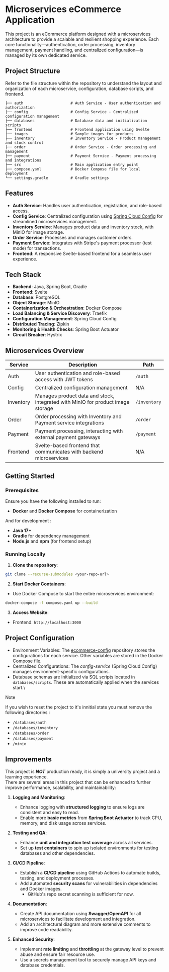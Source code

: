 # Microservices eCommerce Application

This project is an eCommerce platform designed with a microservices architecture to provide a scalable and resilient shopping experience. Each core functionality—authentication, order processing, inventory management, payment handling, and centralized configuration—is managed by its own dedicated service.

## Project Structure

Refer to the file structure within the repository to understand the layout and organization of each microservice, configuration, database scripts, and frontend.

```
├── auth                     # Auth Service - User authentication and authorization
├── config                   # Config Service - Centralized configuration management
├── databases                # Database data and initialization scripts
├── frontend                 # Frontend application using Svelte
├── images                   # Sample images for products
├── inventory                # Inventory Service - Product management and stock control
├── order                    # Order Service - Order processing and management
├── payment                  # Payment Service - Payment processing and integrations
├── src                      # Main application entry point
├── compose.yaml             # Docker Compose file for local deployment
└── settings.gradle          # Gradle settings
```

## Features

- **Auth Service**: Handles user authentication, registration, and role-based access.
- **Config Service**: Centralized configuration using [Spring Cloud Config](https://spring.io/projects/spring-cloud-config) for streamlined microservices management.
- **Inventory Service**: Manages product data and inventory stock, with MinIO for image storage.
- **Order Service**: Processes and manages customer orders.
- **Payment Service**: Integrates with Stripe's payment processor (test mode) for transactions.
- **Frontend**: A responsive Svelte-based frontend for a seamless user experience.

## Tech Stack

- **Backend**: Java, Spring Boot, Gradle
- **Frontend**: Svelte
- **Database**: PostgreSQL
- **Object Storage**: MinIO
- **Containerization & Orchestration**: Docker Compose
- **Load Balancing & Service Discovery**: Traefik
- **Configuration Management**: Spring Cloud Config
- **Distributed Tracing**: Zipkin
- **Monitoring & Health Checks**: Spring Boot Actuator
- **Circuit Breaker**: Hystrix

## Microservices Overview

| Service    | Description                                                                                       | Path       |
|------------|---------------------------------------------------------------------------------------------------|------------|
| Auth       | User authentication and role-based access with JWT tokens                                         | `/auth`    |
| Config     | Centralized configuration management                                                              | N/A |
| Inventory  | Manages product data and stock, integrated with MinIO for product image storage                   | `/inventory` |
| Order      | Order processing with Inventory and Payment service integrations                                 | `/order`   |
| Payment    | Payment processing, interacting with external payment gateways                                    | `/payment` |
| Frontend   | Svelte-based frontend that communicates with backend microservices                                | N/A |

## Getting Started

### Prerequisites

Ensure you have the following installed to run:
- **Docker** and **Docker Compose** for containerization

And for development :
- **Java 17+**
- **Gradle** for dependency management
- **Node.js** and **npm** (for frontend setup)

### Running Locally

1. **Clone the repository**:
```bash
git clone --recurse-submodules <your-repo-url>
```
2. **Start Docker Containers**:
- Use Docker Compose to start the entire microservices environment:
```bash
docker-compose -f compose.yaml up --build
```
3. **Access Website**:
- Frontend: `http://localhost:3000`

## Project Configuration
- Environment Variables: The [ecommerce-config](https://github.com/robinlafontaine/ecommerce-config) repository stores the configurations for each service. Other variables are stored in the Docker Compose file.
- Centralized Configurations:  The *config-service* (Spring Cloud Config) manages environment-specific configurations.
- Database schemas are initialized via SQL scripts located in `databases/scripts`. These are automatically applied when the services start.\

> [!NOTE]
> If you wish to reset the project to it's innitial state you must remove the following directories :
> - `/databases/auth`
> - `/databases/inventory`
> - `/databases/order`
> - `/databases/payment`
> - `/minio`

## Improvements

This project is ***NOT*** production ready, it is simply a university project and a learning experience.\
There are several areas in this project that can be enhanced to further improve performance, scalability, and maintainability:

1. **Logging and Monitoring**:
   - Enhance logging with **structured logging** to ensure logs are consistent and easy to read.
   - Enable more **basic metrics** from **Spring Boot Actuator** to track CPU, memory, and disk usage across services.

2. **Testing and QA**:
   - Enhance **unit and integration test coverage** across all services.
   - Set up **test containers** to spin up isolated environments for testing databases and other dependencies.

3. **CI/CD Pipeline**:
   - Establish a **CI/CD pipeline** using GitHub Actions to automate builds, testing, and deployment processes.
   - Add automated **security scans** for vulnerabilities in dependencies and Docker images.
      -  GitHub's repo secret scanning is sufficient for now.

4. **Documentation**:
   - Create API documentation using **Swagger/OpenAPI** for all microservices to facilitate development and integration.
   - Add an architectural diagram and more extensive comments to improve code readability.

5. **Enhanced Security**:
    - Implement **rate limiting** and **throttling** at the gateway level to prevent abuse and ensure fair resource use.
    - Use a secrets management tool to securely manage API keys and database credentials.


